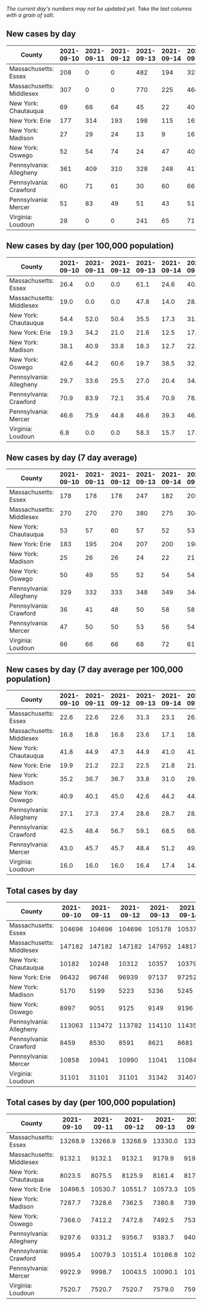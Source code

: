 _The current day's numbers may not be updated yet. Take the last columns with a grain of salt._
## New cases by day

| County | 2021-09-10 | 2021-09-11 | 2021-09-12 | 2021-09-13 | 2021-09-14 | 2021-09-15 | 2021-09-16 |
| --- | --- | --- | --- | --- | --- | --- | --- |
| Massachusetts: Essex | 208 | 0 | 0 | 482 | 194 | 323 |  |
| Massachusetts: Middlesex | 307 | 0 | 0 | 770 | 225 | 464 |  |
| New York: Chautauqua | 69 | 66 | 64 | 45 | 22 | 40 |  |
| New York: Erie | 177 | 314 | 193 | 198 | 115 | 161 |  |
| New York: Madison | 27 | 29 | 24 | 13 | 9 | 16 |  |
| New York: Oswego | 52 | 54 | 74 | 24 | 47 | 40 |  |
| Pennsylvania: Allegheny | 361 | 409 | 310 | 328 | 248 | 417 |  |
| Pennsylvania: Crawford | 60 | 71 | 61 | 30 | 60 | 66 |  |
| Pennsylvania: Mercer | 51 | 83 | 49 | 51 | 43 | 51 |  |
| Virginia: Loudoun | 28 | 0 | 0 | 241 | 65 | 71 |  |

## New cases by day (per 100,000 population)

| County | 2021-09-10 | 2021-09-11 | 2021-09-12 | 2021-09-13 | 2021-09-14 | 2021-09-15 | 2021-09-16 |
| --- | --- | --- | --- | --- | --- | --- | --- |
| Massachusetts: Essex | 26.4 | 0.0 | 0.0 | 61.1 | 24.6 | 40.9 |  |
| Massachusetts: Middlesex | 19.0 | 0.0 | 0.0 | 47.8 | 14.0 | 28.8 |  |
| New York: Chautauqua | 54.4 | 52.0 | 50.4 | 35.5 | 17.3 | 31.5 |  |
| New York: Erie | 19.3 | 34.2 | 21.0 | 21.6 | 12.5 | 17.5 |  |
| New York: Madison | 38.1 | 40.9 | 33.8 | 18.3 | 12.7 | 22.6 |  |
| New York: Oswego | 42.6 | 44.2 | 60.6 | 19.7 | 38.5 | 32.8 |  |
| Pennsylvania: Allegheny | 29.7 | 33.6 | 25.5 | 27.0 | 20.4 | 34.3 |  |
| Pennsylvania: Crawford | 70.9 | 83.9 | 72.1 | 35.4 | 70.9 | 78.0 |  |
| Pennsylvania: Mercer | 46.6 | 75.9 | 44.8 | 46.6 | 39.3 | 46.6 |  |
| Virginia: Loudoun | 6.8 | 0.0 | 0.0 | 58.3 | 15.7 | 17.2 |  |

## New cases by day (7 day average)

| County | 2021-09-10 | 2021-09-11 | 2021-09-12 | 2021-09-13 | 2021-09-14 | 2021-09-15 | 2021-09-16 |
| --- | --- | --- | --- | --- | --- | --- | --- |
| Massachusetts: Essex | 178 | 178 | 178 | 247 | 182 | 205 |  |
| Massachusetts: Middlesex | 270 | 270 | 270 | 380 | 275 | 304 |  |
| New York: Chautauqua | 53 | 57 | 60 | 57 | 52 | 53 |  |
| New York: Erie | 183 | 195 | 204 | 207 | 200 | 198 |  |
| New York: Madison | 25 | 26 | 26 | 24 | 22 | 21 |  |
| New York: Oswego | 50 | 49 | 55 | 52 | 54 | 54 |  |
| Pennsylvania: Allegheny | 329 | 332 | 333 | 348 | 349 | 344 |  |
| Pennsylvania: Crawford | 36 | 41 | 48 | 50 | 58 | 58 |  |
| Pennsylvania: Mercer | 47 | 50 | 50 | 53 | 56 | 54 |  |
| Virginia: Loudoun | 66 | 66 | 66 | 68 | 72 | 61 |  |

## New cases by day (7 day average per 100,000 population)

| County | 2021-09-10 | 2021-09-11 | 2021-09-12 | 2021-09-13 | 2021-09-14 | 2021-09-15 | 2021-09-16 |
| --- | --- | --- | --- | --- | --- | --- | --- |
| Massachusetts: Essex | 22.6 | 22.6 | 22.6 | 31.3 | 23.1 | 26.0 |  |
| Massachusetts: Middlesex | 16.8 | 16.8 | 16.8 | 23.6 | 17.1 | 18.9 |  |
| New York: Chautauqua | 41.8 | 44.9 | 47.3 | 44.9 | 41.0 | 41.8 |  |
| New York: Erie | 19.9 | 21.2 | 22.2 | 22.5 | 21.8 | 21.6 |  |
| New York: Madison | 35.2 | 36.7 | 36.7 | 33.8 | 31.0 | 29.6 |  |
| New York: Oswego | 40.9 | 40.1 | 45.0 | 42.6 | 44.2 | 44.2 |  |
| Pennsylvania: Allegheny | 27.1 | 27.3 | 27.4 | 28.6 | 28.7 | 28.3 |  |
| Pennsylvania: Crawford | 42.5 | 48.4 | 56.7 | 59.1 | 68.5 | 68.5 |  |
| Pennsylvania: Mercer | 43.0 | 45.7 | 45.7 | 48.4 | 51.2 | 49.3 |  |
| Virginia: Loudoun | 16.0 | 16.0 | 16.0 | 16.4 | 17.4 | 14.8 |  |

## Total cases by day

| County | 2021-09-10 | 2021-09-11 | 2021-09-12 | 2021-09-13 | 2021-09-14 | 2021-09-15 | 2021-09-16 |
| --- | --- | --- | --- | --- | --- | --- | --- |
| Massachusetts: Essex | 104696 | 104696 | 104696 | 105178 | 105372 | 105695 |  |
| Massachusetts: Middlesex | 147182 | 147182 | 147182 | 147952 | 148177 | 148641 |  |
| New York: Chautauqua | 10182 | 10248 | 10312 | 10357 | 10379 | 10419 |  |
| New York: Erie | 96432 | 96746 | 96939 | 97137 | 97252 | 97413 |  |
| New York: Madison | 5170 | 5199 | 5223 | 5236 | 5245 | 5261 |  |
| New York: Oswego | 8997 | 9051 | 9125 | 9149 | 9196 | 9236 |  |
| Pennsylvania: Allegheny | 113063 | 113472 | 113782 | 114110 | 114358 | 114775 |  |
| Pennsylvania: Crawford | 8459 | 8530 | 8591 | 8621 | 8681 | 8747 |  |
| Pennsylvania: Mercer | 10858 | 10941 | 10990 | 11041 | 11084 | 11135 |  |
| Virginia: Loudoun | 31101 | 31101 | 31101 | 31342 | 31407 | 31478 |  |

## Total cases by day (per 100,000 population)

| County | 2021-09-10 | 2021-09-11 | 2021-09-12 | 2021-09-13 | 2021-09-14 | 2021-09-15 | 2021-09-16 |
| --- | --- | --- | --- | --- | --- | --- | --- |
| Massachusetts: Essex | 13268.9 | 13268.9 | 13268.9 | 13330.0 | 13354.6 | 13395.5 |  |
| Massachusetts: Middlesex | 9132.1 | 9132.1 | 9132.1 | 9179.9 | 9193.8 | 9222.6 |  |
| New York: Chautauqua | 8023.5 | 8075.5 | 8125.9 | 8161.4 | 8178.7 | 8210.2 |  |
| New York: Erie | 10496.5 | 10530.7 | 10551.7 | 10573.3 | 10585.8 | 10603.3 |  |
| New York: Madison | 7287.7 | 7328.6 | 7362.5 | 7380.8 | 7393.5 | 7416.0 |  |
| New York: Oswego | 7368.0 | 7412.2 | 7472.8 | 7492.5 | 7531.0 | 7563.7 |  |
| Pennsylvania: Allegheny | 9297.6 | 9331.2 | 9356.7 | 9383.7 | 9404.1 | 9438.4 |  |
| Pennsylvania: Crawford | 9995.4 | 10079.3 | 10151.4 | 10186.8 | 10257.7 | 10335.7 |  |
| Pennsylvania: Mercer | 9922.9 | 9998.7 | 10043.5 | 10090.1 | 10129.4 | 10176.0 |  |
| Virginia: Loudoun | 7520.7 | 7520.7 | 7520.7 | 7579.0 | 7594.7 | 7611.9 |  |
